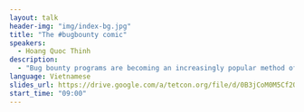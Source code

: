 ```yaml
---
layout: talk
header-img: "img/index-bg.jpg"
title: "The #bugbounty comic"
speakers:
  - Hoang Quoc Thinh
description:
  - "Bug bounty programs are becoming an increasingly popular method of finding security bugs on the Internet. Google, Facebook, and Yahoo! have been running such programs for several years. In Vietnam, BKAV is the first and only company that has open a bug bounty program since 2010. In this talk, I will show my experiences and strategy in finding bugs, communicating, reporting, consulting or blaming the vendors. My talk includes “the good, the bad, and the ugly” case studies of real world #bugbounty programs."
language: Vietnamese
slides_url: https://drive.google.com/a/tetcon.org/file/d/0B3jCoM0M5Cf2QWdNTUxwemxfWXM/view
start_time: "09:00"
---
```

